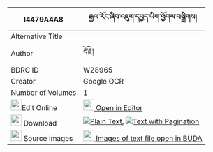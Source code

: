 |I4479A4A8|རྒྱལ་རོང་ཞིབ་འཇུག་དཔྱད་ཡིག་ཕྱོགས་བསྒྲིགས། 
| --- | --- 
|Alternative Title |
|Author| རྡོ་རྗེ།
|BDRC ID | W28965
|Creator | Google OCR
|Number of Volumes| 1
|<img width="25" src="https://img.icons8.com/color/25/000000/edit-property.png">Edit Online| [<img width="25" src="https://avatars.githubusercontent.com/u/45091458?s=200&v=4"> Open in Editor](http://editor.openpecha.org/I4479A4A8)
|<img width="25" src="https://img.icons8.com/fluent/48/000000/download-2.png"/>  Download | [![](https://img.icons8.com/color/20/000000/txt.png)Plain Text](https://github.com/Openpecha/I4479A4A8/releases/download/v2/gyalrong_shyibjuk_che_yik_chok_plain_I4479A4A8.zip), [![](https://img.icons8.com/color/20/000000/txt.png)Text with Pagination](https://github.com/Openpecha/I4479A4A8/releases/download/v2/gyalrong_shyibjuk_che_yik_chok_pages_I4479A4A8.zip)
|<img width="25" src="https://img.icons8.com/plasticine/100/000000/pictures-folder.png"/>  Source Images | [<img width="25" src="https://library.bdrc.io/icons/BUDA-small.svg"> Images of text file open in BUDA](https://library.bdrc.io/show/bdr:W28965)
